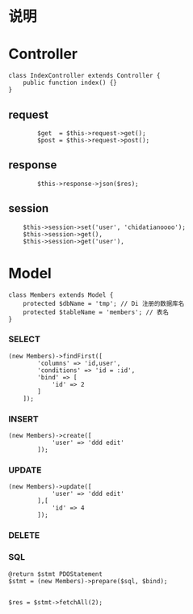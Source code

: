 
说明
===


# Controller

```
class IndexController extends Controller {
    public function index() {}
}
```

## request

```
        $get  = $this->request->get();
        $post = $this->request->post();
```

## response

```
        $this->response->json($res);
```

## session
        $this->session->set('user', 'chidatianoooo');
        $this->session->get(),
        $this->session->get('user'),


# Model

```
class Members extends Model {
	protected $dbName = 'tmp'; // Di 注册的数据库名
	protected $tableName = 'members'; // 表名
}
```

### SELECT

```
(new Members)->findFirst([
        'columns' => 'id,user',
        'conditions' => 'id = :id',
        'bind' => [
            'id' => 2
        ]
    ]);
```

### INSERT

```
(new Members)->create([
            'user' => 'ddd edit'
        ]);
```

### UPDATE

```
(new Members)->update([
            'user' => 'ddd edit'
        ],[
            'id' => 4
        ]);
```

### DELETE

### SQL

```
@return $stmt PDOStatement
$stmt = (new Members)->prepare($sql, $bind);


$res = $stmt->fetchAll(2);
```